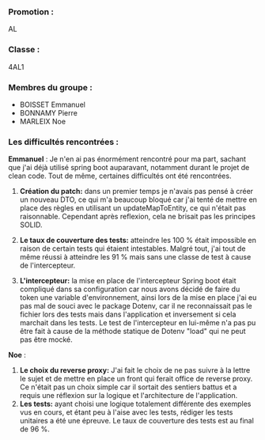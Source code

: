 ### Promotion :
AL
### Classe :
4AL1

### Membres du groupe :
* BOISSET Emmanuel
* BONNAMY Pierre
* MARLEIX Noe

### Les difficultés rencontrées :

**Emmanuel** : Je n'en ai pas énormément rencontré pour ma part, sachant que j'ai déjà utilisé spring boot auparavant, notamment durant le projet de clean code. Tout de même, certaines difficultés ont été rencontrées.
  1. **Création du patch:** dans un premier temps je n'avais pas pensé à créer un nouveau DTO, ce qui m'a beaucoup bloqué car j'ai tenté de mettre en place des règles en utilisant un updateMapToEntity, ce qui n'était pas raisonnable. Cependant après reflexion, cela ne brisait pas les principes SOLID.
 
  2. **Le taux de couverture des tests:** atteindre les 100 % était impossible en raison de certain tests qui étaient intestables. Malgré tout, j'ai tout de même réussi à atteindre les 91 % mais sans une classe de test à cause de l'intercepteur.
3. **L'intercepteur:** la mise en place de l'intercepteur Spring boot était compliqué dans sa configuration car nous avons décidé de faire du token une variable d'environnement, ainsi lors de la mise en place j'ai eu pas mal de souci avec le package Dotenv, car il ne reconnaissait pas le fichier lors des tests mais dans l'application et inversement si cela marchait dans les tests. Le test de l'intercepteur en lui-même n'a pas pu être fait à cause de la méthode statique de Dotenv "load" qui ne peut pas être mocké.

**Noe** : 
1. **Le choix du reverse proxy:** J'ai fait le choix de ne pas suivre à la lettre le sujet et de mettre en place un front qui ferait office de reverse proxy. Ce n'était pas un choix simple car il sortait des sentiers battus et a requis une réflexion sur la logique et l'architecture de l'application.
2. **Les tests:** ayant choisi une logique totalement différente des exemples vus en cours, et étant peu à l'aise avec les tests, rédiger les tests unitaires a été une épreuve. Le taux de couverture des tests est au final de 96 %.